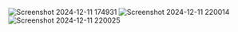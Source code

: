 ![Screenshot 2024-12-11 174931](https://github.com/user-attachments/assets/3dc5abad-3ad6-4156-b2a4-2867ae7a7c3d)
![Screenshot 2024-12-11 220014](https://github.com/user-attachments/assets/d5c927fb-bdac-4bf6-9ede-759e64af421f)
![Screenshot 2024-12-11 220025](https://github.com/user-attachments/assets/25c9f32b-4e5c-4eed-a22f-8c8afe4fcec6)
